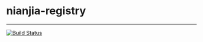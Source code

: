# nianjia-registry
-------------------
[![Build Status](https://travis-ci.com/nianjia/nianjia-registry.svg?branch=master)](https://travis-ci.com/nianjia/nianjia-registry)
